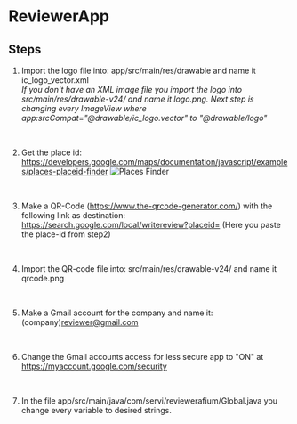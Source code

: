 # ReviewerApp
## Steps

1. Import the logo file into: app/src/main/res/drawable and name it ic_logo_vector.xml\
*If you don't have an XML image file you import the logo into src/main/res/drawable-v24/ and name it logo.png. Next step is changing every ImageView where app:srcCompat="@drawable/ic_logo.vector" to "@drawable/logo"* <br />
<br />

2. Get the place id: https://developers.google.com/maps/documentation/javascript/examples/places-placeid-finder 
![Places Finder](https://i.imgur.com/FEEVmvq.png)
<br />

3. Make a QR-Code (https://www.the-qrcode-generator.com/) with the following link as destination: https://search.google.com/local/writereview?placeid=  (Here you paste the place-id from step2)
<br />

4. Import the QR-code file into: src/main/res/drawable-v24/ and name it qrcode.png
<br />

5. Make a Gmail account for the company and name it: (company)reviewer@gmail.com
<br />

6. Change the Gmail accounts access for less secure app to "ON" at https://myaccount.google.com/security
<br />

7. In the file app/src/main/java/com/servi/reviewerafium/Global.java you change every variable to desired strings.
